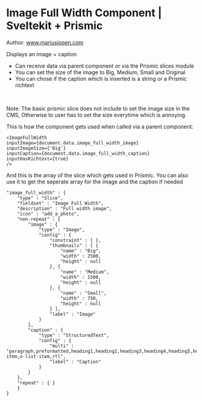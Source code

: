# Image Full Width Component | Sveltekit + Prismic
Author: www.mariusjopen.com

Displays an image + caption
- Can receive data via parent component or via the Prismic slices module
- You can set the size of the image to Big, Medium, Small and Original
- You can chose if the caption which is inserted is a string or a Prismic richtext
<br>

Note: The basic prismic slice does not include to set the image size in the CMS,
Otherwise to user has to set the size everytime which is annoying.

This is how the component gets used when called via a parent component:
````
<ImageFullWidth 
inputImage={document.data.image_full_width_image} 
inputImageSize={'Big'}
inputCaption={document.data.image_full_width_caption} 
inputHasRichtext={true} 
/>
````

And this is the array of the slice which gets used in Prismic. You can also use it to get the seperate array for the image and the caption if needed
````
"image_full_width" : {
    "type" : "Slice",
    "fieldset" : "Image Full Width",
    "description" : "Full width image",
    "icon" : "add_a_photo",
    "non-repeat" : {
        "image" : {
            "type" : "Image",
            "config" : {
                "constraint" : { },
                "thumbnails" : [ {
                    "name" : "Big",
                    "width" : 2500,
                    "height" : null
                }, {
                    "name" : "Medium",
                    "width" : 1500,
                    "height" : null
                }, {
                    "name" : "Small",
                    "width" : 750,
                    "height" : null
                } ],
                "label" : "Image"
            }
        },
        "caption" : {
            "type" : "StructuredText",
            "config" : {
                "multi" : "paragraph,preformatted,heading1,heading2,heading3,heading4,heading5,heading6,strong,em,hyperlink,image,embed,list-item,o-list-item,rtl",
                "label" : "Caption"
            }
        }
    },
    "repeat" : { }
    }
}
````